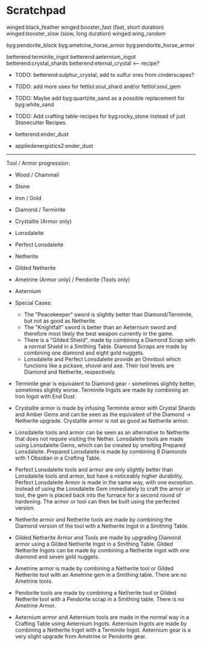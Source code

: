 # Scratchpad

winged:black_feather
winged:booster_fast (fast, short duration)
winged:booster_slow (slow, long duration)
winged:wing_random

byg:pendorite_block
byg:ametrine_horse_armor
byg:pendorite_horse_armor

betterend:terminite_ingot
betterend:aeternium_ingot
betterend:crystal_shards
betterend:eternal_crystal <-- recipe?

- TODO: betterend:sulphur_crystal, add to sulfur ores from cinderscapes?
- TODO: add more uses for fettlol:soul_shard and/or fettlol:soul_gem
- TODO: Maybe add byg:quartzite_sand as a possible replacement for byg:white_sand
- TODO: Add crafting table-recipes for byg:rocky_stone instead of just Stonecutter Recipes.

- betterend:ender_dust
- appliedenergistics2:ender_dust

----

Tool / Armor progression:

- Wood / Chainmail
- Stone
- Iron / Gold
- Diamond / Terminite
- Crystalite (Armor only)
- Lonsdaleite
- Perfect Lonsdaleite
- Netherite
- Gilded Netherite
- Ametrine  (Armor only) / Pendorite (Tools only)
- Aeternium

- Special Cases:
  - The "Peacekeeper" sword is slightly better than Diamond/Terminite, but not as good as Netherite.
  - The "Knightfall" sword is better than an Aeternium sword and therefore most likely the best weapon currently in the game.
  - There is a "Gilded Shield", made by combining a Diamond Scrap with a normal Shield in a Smithing Table. Diamond Scraps are made by combining one diamond and eight gold nuggets.
  - Lonsdaleite and Perfect Lonsdaleite provide an Omnitool which functions like a pickaxe, shovel and axe. Their tool levels are Diamond and Netherite, respectively.

- Terminite gear is equivalent to Diamond gear - sometimes slightly better, sometimes slightly worse. Terminite Ingots are made by combining an Iron Ingot with End Dust.

- Crystalite armor is made by infusing Terminite armor with Crystal Shards and Amber Gems and can be seen as the equivalent of the Diamond -> Netherite upgrade. Crystalite armor is not as good as Netherite armor.

- Lonsdaleite tools and armor can be seen as an alternative to Netherite that does not require visiting the Nether. Lonsdaleite tools are made using Lonsdaleite Gems, which can be created by smelting Prepared Lonsdaleite. Prepared Lonsdaleite is made by combining 8 Diamonds with 1 Obsidian in a Crafting Table.

- Perfect Lonsdaleite tools and armor are only slightly better than Lonsdaleite tools and armor, but have a noticeably higher durability. Perfect Lonsdaleite Armor is made in the same way, with one exception. Instead of using the Lonsdaleite Gem immediately to craft the armor or tool, the gem is placed back into the furnace for a second round of hardening. The armor or tool can then be built using the perfected version.

- Netherite armor and Netherite tools are made by combining the Diamond version of the tool with a Netherite Ingot in a Smithing Table.

- Gilded Netherite Armor and Tools are made by upgrading Diamond armor using a Gilded Netherite Ingot in a Smithing Table. Gilded Netherite Ingots can be made by combining a Netherite ingot with one diamond and seven gold nuggets.

- Ametrine armor is made by combining a Netherite tool or Gilded Netherite tool with an Ametrine gem in a Smithing table. There are no Ametrine tools.

- Pendorite tools are made by combining a Netherite tool or Gilded Netherite tool with a Pendorite scrap in a Smithing table. There is no Ametrine Armor.

- Aeternium armor and Aeternium tools are made in the normal way in a Crafting Table using Aeternium Ingots. Aeternium Ingots are made by combining a Netherite Ingot with a Terminite Ingot. Aeternium gear is a very slight upgrade from Ametrine or Pendorite gear.
